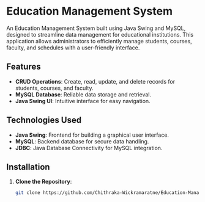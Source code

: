# Education Management System

An Education Management System built using Java Swing and MySQL, designed to streamline data management for educational institutions. This application allows administrators to efficiently manage students, courses, faculty, and schedules with a user-friendly interface.

## Features

- **CRUD Operations**: Create, read, update, and delete records for students, courses, and faculty.
- **MySQL Database**: Reliable data storage and retrieval.
- **Java Swing UI**: Intuitive interface for easy navigation.

## Technologies Used

- **Java Swing**: Frontend for building a graphical user interface.
- **MySQL**: Backend database for secure data handling.
- **JDBC**: Java Database Connectivity for MySQL integration.

## Installation

1. **Clone the Repository**:
   ```bash
   git clone https://github.com/Chithraka-Wickramaratne/Education-Management-System-Java-Swing-MySQL-.git
